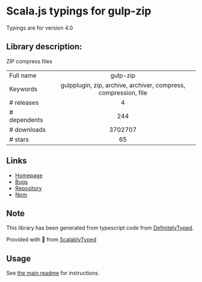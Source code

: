
# Scala.js typings for gulp-zip

Typings are for version 4.0

## Library description:
ZIP compress files

|                    |                 |
| ------------------ | :-------------: |
| Full name          | gulp-zip |
| Keywords           | gulpplugin, zip, archive, archiver, compress, compression, file |
| # releases         | 4 |
| # dependents       | 244 |
| # downloads        | 3702707 |
| # stars            | 65 |

## Links
- [Homepage](https://github.com/sindresorhus/gulp-zip#readme)
- [Bugs](https://github.com/sindresorhus/gulp-zip/issues)
- [Repository](https://github.com/sindresorhus/gulp-zip)
- [Npm](https://www.npmjs.com/package/gulp-zip)
    


## Note
This library has been generated from typescript code from [DefinitelyTyped](https://definitelytyped.org).

Provided with :purple_heart: from [ScalablyTyped](https://github.com/oyvindberg/ScalablyTyped)

## Usage
See [the main readme](../../readme.md) for instructions.


